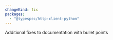 ```yaml
---
changeKind: fix
packages:
  - "@typespec/http-client-python"
---
```


Additional fixes to documentation with bullet points